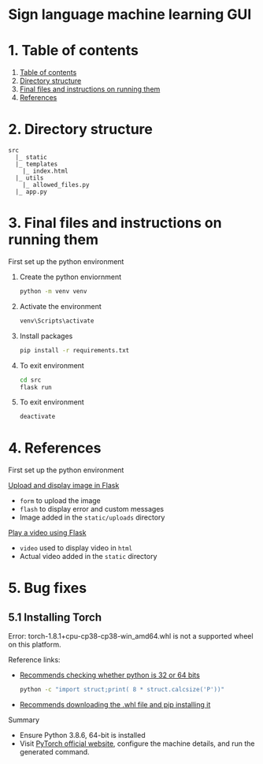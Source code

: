 # Sign language machine learning GUI

# 1. Table of contents <a name="TOC"></a>

1. [Table of contents](#TOC)
2. [Directory structure](#DS)
3. [Final files and instructions on running them](#INSTRUCTIONS)
4. [References](#REFERENCES)

# 2. Directory structure <a name="DS"></a>

```
src
  |_ static
  |_ templates
    |_ index.html
  |_ utils
    |_ allowed_files.py
  |_ app.py
```

# 3. Final files and instructions on running them <a name="INSTRUCTIONS"></a>

First set up the python environment

1. Create the python enviornment
   ```bash
   python -m venv venv
   ```
2. Activate the environment
   ```bash
   venv\Scripts\activate
   ```
3. Install packages
   ```bash
   pip install -r requirements.txt
   ```
4. To exit environment
   ```bash
   cd src
   flask run
   ```
5. To exit environment
   ```bash
   deactivate
   ```

# 4. References <a name="REFERENCES"></a>

First set up the python environment

[Upload and display image in Flask](https://roytuts.com/upload-and-display-image-using-python-flask/)

- `form` to upload the image
- `flash` to display error and custom messages
- Image added in the `static/uploads` directory

[Play a video using Flask](https://stackoverflow.com/questions/55961665/flask-wont-play-a-video-in-the-html)

- `video` used to display video in `html`
- Actual video added in the `static` directory

# 5. Bug fixes

## 5.1 Installing Torch

Error: torch-1.8.1+cpu-cp38-cp38-win_amd64.whl is not a supported wheel on this platform.

Reference links:

- [Recommends checking whether python is 32 or 64 bits](https://discuss.pytorch.org/t/windows-not-a-supported-wheel-on-this-platform/17108)
  ```bash
  python -c "import struct;print( 8 * struct.calcsize('P'))"
  ```
- [Recommends downloading the .whl file and pip installing it](https://github.com/pytorch/pytorch/issues/10443)

Summary

- Ensure Python 3.8.6, 64-bit is installed
- Visit [PyTorch official website](https://pytorch.org/), configure the machine details, and run the generated command.
